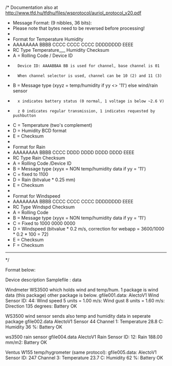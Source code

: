 /* Documentation also at http://www.tfd.hu/tfdhu/files/wsprotocol/auriol_protocol_v20.pdf
 * Message Format: (9 nibbles, 36 bits):
 * Please note that bytes need to be reversed before processing!
 *
 * Format for Temperature Humidity
 *   AAAAAAAA BBBB CCCC CCCC CCCC DDDDDDDD EEEE
 *   RC       Type Temperature___ Humidity Checksum
 *   A = Rolling Code / Device ID
 *       Device ID: AAAABBAA BB is used for channel, base channel is 01
 *       When channel selector is used, channel can be 10 (2) and 11 (3)
 *   B = Message type (xyyz = temp/humidity if yy <> '11') else wind/rain sensor
 *       x indicates battery status (0 normal, 1 voltage is below ~2.6 V)
 *       z 0 indicates regular transmission, 1 indicates requested by pushbutton
 *   C = Temperature (two's complement)
 *   D = Humidity BCD format
 *   E = Checksum
 *
 * Format for Rain
 *   AAAAAAAA BBBB CCCC DDDD DDDD DDDD DDDD EEEE
 *   RC       Type      Rain                Checksum
 *   A = Rolling Code /Device ID
 *   B = Message type (xyyx = NON temp/humidity data if yy = '11')
 *   C = fixed to 1100
 *   D = Rain (bitvalue * 0.25 mm)
 *   E = Checksum
 *
 * Format for Windspeed
 *   AAAAAAAA BBBB CCCC CCCC CCCC DDDDDDDD EEEE
 *   RC       Type                Windspd  Checksum
 *   A = Rolling Code
 *   B = Message type (xyyx = NON temp/humidity data if yy = '11')
 *   C = Fixed to 1000 0000 0000
 *   D = Windspeed  (bitvalue * 0.2 m/s, correction for webapp = 3600/1000 * 0.2 * 100 = 72)
 *   E = Checksum
 *   F = Checksum
 *********************************************************************************************
 */


Format below:

Device description
Samplefile   : data

Windmeter WS3500 which holds wind and temp/hum. 1 package is wind data (this package) other package is below.
gfile001.data: AlectoV1 Wind Sensor ID: 44: Wind speed 5 units = 1.00 m/s: Wind gust 8 units = 1.60 m/s: Direction 135 degrees: Battery OK

WS3500 wind sensor sends also temp and humidity data in seperate package
gfile002.data
AlectoV1 Sensor 44 Channel 1: Temperature 28.8 C: Humidity 36 %: Battery OK


ws3500 rain sensor
gfile004.data AlectoV1 Rain Sensor ID: 12: Rain 188.00 mm/m2: Battery OK

Ventus W155 temp/hygrometer (same protocol):
gfile005.data: AlectoV1 Sensor ID: 247 Channel 3: Temperature 23.7 C: Humidity 62 %: Battery OK


